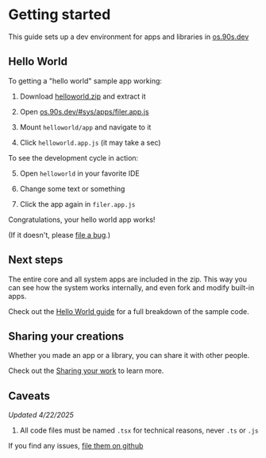 # Getting started

This guide sets up a dev environment for
apps and libraries in [os.90s.dev](${OSHOST})


## Hello World

To getting a "hello world" sample app working:

1. Download [helloworld.zip](${OSHOST}/helloworld.zip) and extract it

2. Open [os.90s.dev/#sys/apps/filer.app.js](${OSHOST}/#sys/apps/filer.app.js)

3. Mount `helloworld/app` and navigate to it

4. Click `helloworld.app.js` (it may take a sec)

To see the development cycle in action:

5. Open `helloworld` in your favorite IDE

6. Change some text or something

7. Click the app again in `filer.app.js`

Congratulations, your hello world app works!

(If it doesn't, please [file a bug](https://github.com/ppl-90s-dev/ppl/issues).)

## Next steps

The entire core and all system apps are included in
the zip. This way you can see how the system works
internally, and even fork and modify built-in apps.

Check out the [Hello World guide](/guides/hello-world.html)
for a full breakdown of the sample code.


## Sharing your creations

Whether you made an app or a library, you can share
it with other people.

Check out the
[Sharing your work](/guides/sharing-apps.html)
to learn more.


## Caveats

*Updated 4/22/2025*

1. All code files must be named `.tsx` for technical reasons, never `.ts` or `.js`

If you find any issues, [file them on github](https://github.com/ppl-90s-dev/ppl/issues)
